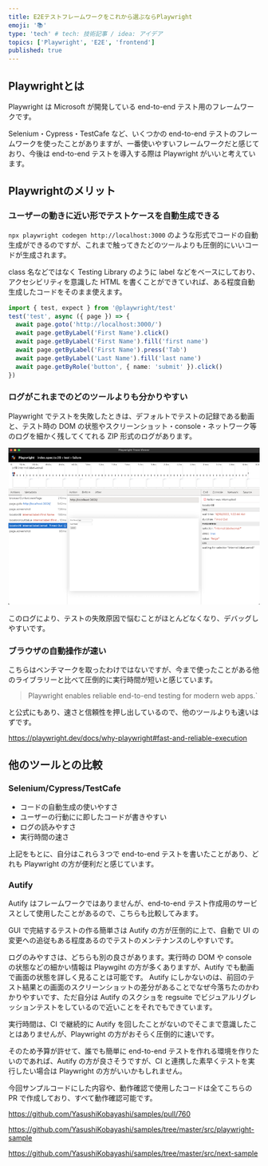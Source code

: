 ```yaml
---
title: E2Eテストフレームワークをこれから選ぶならPlaywright
emoji: '📚'
type: 'tech' # tech: 技術記事 / idea: アイデア
topics: ['Playwright', 'E2E', 'frontend']
published: true
---
```


## Playwrightとは

Playwright は Microsoft が開発している end-to-end テスト用のフレームワークです。

Selenium・Cypress・TestCafe など、いくつかの end-to-end テストのフレームワークを使ったことがありますが、一番使いやすいフレームワークだと感じており、今後は end-to-end テストを導入する際は Playwright がいいと考えています。

## Playwrightのメリット

### ユーザーの動きに近い形でテストケースを自動生成できる

`npx playwright codegen http://localhost:3000` のような形式でコードの自動生成ができるのですが、これまで触ってきたどのツールよりも圧倒的にいいコードが生成されます。

class 名などではなく Testing Library のように label などをベースにしており、アクセシビリティを意識した HTML を書くことができていれば、ある程度自動生成したコードをそのまま使えます。

```typescript
import { test, expect } from '@playwright/test'
test('test', async ({ page }) => {
  await page.goto('http://localhost:3000/')
  await page.getByLabel('First Name').click()
  await page.getByLabel('First Name').fill('first name')
  await page.getByLabel('First Name').press('Tab')
  await page.getByLabel('Last Name').fill('last name')
  await page.getByRole('button', { name: 'submit' }).click()
})
```

### ログがこれまでのどのツールよりも分かりやすい

Playwright でテストを失敗したときは、デフォルトでテストの記録である動画と、テスト時の DOM の状態やスクリーンショット・console・ネットワーク等のログを細かく残してくてれる ZIP 形式のログがあります。

![](/images/playwright/trace.png)

このログにより、テストの失敗原因で悩むことがほとんどなくなり、デバッグしやすいです。

### ブラウザの自動操作が速い

こちらはベンチマークを取ったわけではないですが、今まで使ったことがある他のライブラリーと比べて圧倒的に実行時間が短いと感じています。

> Playwright enables reliable end-to-end testing for modern web apps.`

と公式にもあり、速さと信頼性を押し出しているので、他のツールよりも速いはずです。

https://playwright.dev/docs/why-playwright#fast-and-reliable-execution

## 他のツールとの比較

### Selenium/Cypress/TestCafe

- コードの自動生成の使いやすさ
- ユーザーの行動にに即したコードが書きやすい
- ログの読みやすさ
- 実行時間の速さ

上記をもとに、自分はこれら３つで end-to-end テストを書いたことがあり、どれも Playwright の方が便利だと感じています。

### Autify

Autify はフレームワークではありませんが、end-to-end テスト作成用のサービスとして使用したことがあるので、こちらも比較してみます。

GUI で完結するテストの作る簡単さは Autify の方が圧倒的に上で、自動で UI の変更への追従もある程度あるのでテストのメンテナンスのしやすいです。

ログのみやすさは、どちらも別の良さがあります。実行時の DOM や console の状態などの細かい情報は Playwgiht の方が多くありますが、Autify でも動画で画面の状態を詳しく見ることは可能です。
Autify にしかないのは、前回のテスト結果との画面のスクリーンショットの差分があることでなぜ今落ちたのかわかりやすいです、ただ自分は Autify のスクショを regsuite でビジュアルリグレッションテストをしているので近いことをそれでもできています。

実行時間は、CI で継続的に Autify を回したことがないのでそこまで意識したことはありませんが、Playwright の方がおそらく圧倒的に速いです。

そのため予算が許せて、誰でも簡単に end-to-end テストを作れる環境を作りたいのであれば、Autify の方が良さそうですが、CI と連携した素早くテストを実行したい場合は Playwright の方がいいかもしれません。

今回サンプルコードにした内容や、動作確認で使用したコードは全てこちらの PR で作成しており、すべて動作確認可能です。

https://github.com/YasushiKobayashi/samples/pull/760

https://github.com/YasushiKobayashi/samples/tree/master/src/playwright-sample

https://github.com/YasushiKobayashi/samples/tree/master/src/next-sample

